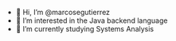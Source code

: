 - 👋 Hi, I’m @marcosegutierrez
- 👀 I’m interested in the Java backend language
- 🌱 I’m currently studying Systems Analysis

<!---
- 💞️ I’m looking to collaborate on ...
- 📫 How to reach me ...
--->

<!---
marcosegutierrez/marcosegutierrez is a ✨ special ✨ repository because its `README.md` (this file) appears on your GitHub profile.
You can click the Preview link to take a look at your changes.
--->
